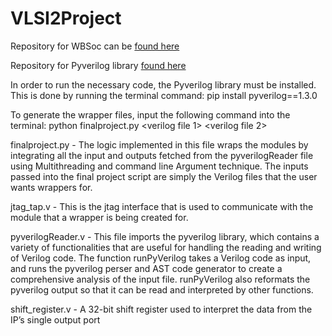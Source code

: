 # VLSI2Project

Repository for WBSoc can be [found here](https://github.com/apdn/WBSoC)

Repository for Pyverilog library [found here](https://github.com/PyHDI/Pyverilog)

In order to run the necessary code, the Pyverilog library must be installed. This is done by running the terminal command:
pip install pyverilog==1.3.0

To generate the wrapper files, input the following command into the terminal:
python finalproject.py <verilog file 1> <verilog file 2> <verilog file n>

finalproject.py - The logic implemented in this file wraps the modules by integrating all the input and outputs fetched from the pyverilogReader file using Multithreading and command line Argument technique. The inputs passed into the final project script are simply the Verilog files that the user wants wrappers for.

jtag_tap.v - This is the jtag interface that is used to communicate with the module that a wrapper is being created for.

pyverilogReader.v - This file imports the pyverilog library, which contains a variety of functionalities that are useful for handling the reading and writing of Verilog code. The function runPyVerilog takes a Verilog code as input, and runs the pyverilog perser and AST code generator to create a comprehensive analysis of the input file. runPyVerilog also reformats the pyverilog output so that it can be read and interpreted by other functions.

shift_register.v - A 32-bit shift register used to interpret the data from the IP’s single output port
